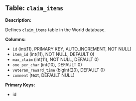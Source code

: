 ## Table: `claim_items`

**Description:**

Defines `claim_items` table in the World database.

**Columns:**
- `id` (int(11), PRIMARY KEY, AUTO_INCREMENT, NOT NULL)
- `item_id` (int(11), NOT NULL, DEFAULT 0)
- `max_claim` (int(11), NOT NULL, DEFAULT 0)
- `one_per_char` (int(10), DEFAULT 0)
- `veteran_reward_time` (bigint(20), DEFAULT 0)
- `comment` (text, DEFAULT NULL)

**Primary Keys:**
- id